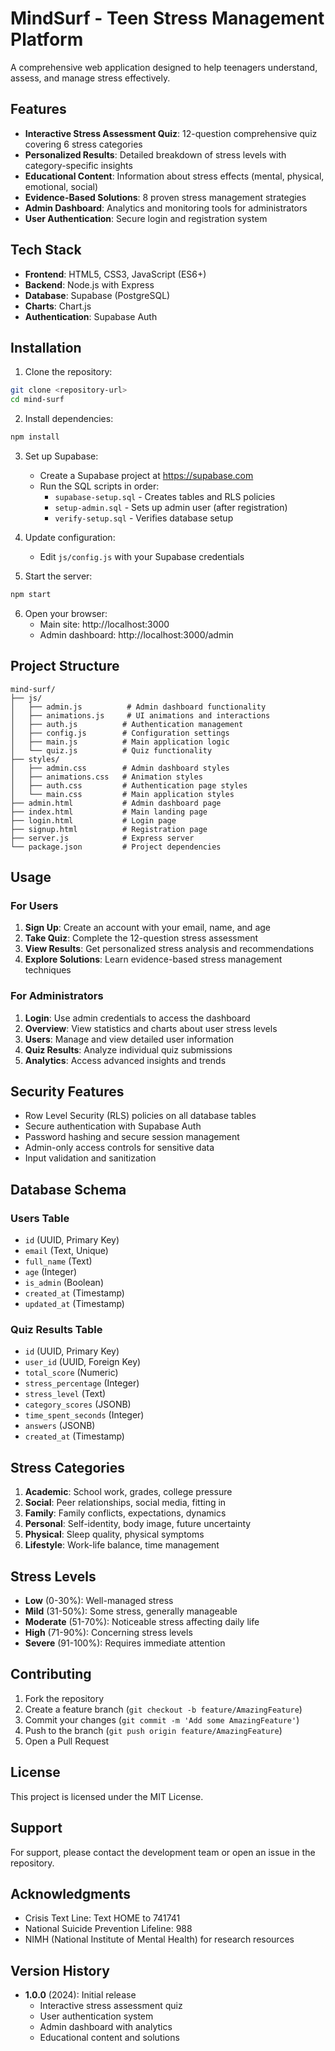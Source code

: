 # MindSurf - Teen Stress Management Platform

A comprehensive web application designed to help teenagers understand, assess, and manage stress effectively.

## Features

- **Interactive Stress Assessment Quiz**: 12-question comprehensive quiz covering 6 stress categories
- **Personalized Results**: Detailed breakdown of stress levels with category-specific insights
- **Educational Content**: Information about stress effects (mental, physical, emotional, social)
- **Evidence-Based Solutions**: 8 proven stress management strategies
- **Admin Dashboard**: Analytics and monitoring tools for administrators
- **User Authentication**: Secure login and registration system

## Tech Stack

- **Frontend**: HTML5, CSS3, JavaScript (ES6+)
- **Backend**: Node.js with Express
- **Database**: Supabase (PostgreSQL)
- **Charts**: Chart.js
- **Authentication**: Supabase Auth

## Installation

1. Clone the repository:
```bash
git clone <repository-url>
cd mind-surf
```

2. Install dependencies:
```bash
npm install
```

3. Set up Supabase:
   - Create a Supabase project at https://supabase.com
   - Run the SQL scripts in order:
     - `supabase-setup.sql` - Creates tables and RLS policies
     - `setup-admin.sql` - Sets up admin user (after registration)
     - `verify-setup.sql` - Verifies database setup

4. Update configuration:
   - Edit `js/config.js` with your Supabase credentials

5. Start the server:
```bash
npm start
```

6. Open your browser:
   - Main site: http://localhost:3000
   - Admin dashboard: http://localhost:3000/admin

## Project Structure

```
mind-surf/
├── js/
│   ├── admin.js          # Admin dashboard functionality
│   ├── animations.js     # UI animations and interactions
│   ├── auth.js          # Authentication management
│   ├── config.js        # Configuration settings
│   ├── main.js          # Main application logic
│   └── quiz.js          # Quiz functionality
├── styles/
│   ├── admin.css        # Admin dashboard styles
│   ├── animations.css   # Animation styles
│   ├── auth.css         # Authentication page styles
│   └── main.css         # Main application styles
├── admin.html           # Admin dashboard page
├── index.html           # Main landing page
├── login.html           # Login page
├── signup.html          # Registration page
├── server.js            # Express server
└── package.json         # Project dependencies
```

## Usage

### For Users

1. **Sign Up**: Create an account with your email, name, and age
2. **Take Quiz**: Complete the 12-question stress assessment
3. **View Results**: Get personalized stress analysis and recommendations
4. **Explore Solutions**: Learn evidence-based stress management techniques

### For Administrators

1. **Login**: Use admin credentials to access the dashboard
2. **Overview**: View statistics and charts about user stress levels
3. **Users**: Manage and view detailed user information
4. **Quiz Results**: Analyze individual quiz submissions
5. **Analytics**: Access advanced insights and trends

## Security Features

- Row Level Security (RLS) policies on all database tables
- Secure authentication with Supabase Auth
- Password hashing and secure session management
- Admin-only access controls for sensitive data
- Input validation and sanitization

## Database Schema

### Users Table
- `id` (UUID, Primary Key)
- `email` (Text, Unique)
- `full_name` (Text)
- `age` (Integer)
- `is_admin` (Boolean)
- `created_at` (Timestamp)
- `updated_at` (Timestamp)

### Quiz Results Table
- `id` (UUID, Primary Key)
- `user_id` (UUID, Foreign Key)
- `total_score` (Numeric)
- `stress_percentage` (Integer)
- `stress_level` (Text)
- `category_scores` (JSONB)
- `time_spent_seconds` (Integer)
- `answers` (JSONB)
- `created_at` (Timestamp)

## Stress Categories

1. **Academic**: School work, grades, college pressure
2. **Social**: Peer relationships, social media, fitting in
3. **Family**: Family conflicts, expectations, dynamics
4. **Personal**: Self-identity, body image, future uncertainty
5. **Physical**: Sleep quality, physical symptoms
6. **Lifestyle**: Work-life balance, time management

## Stress Levels

- **Low** (0-30%): Well-managed stress
- **Mild** (31-50%): Some stress, generally manageable
- **Moderate** (51-70%): Noticeable stress affecting daily life
- **High** (71-90%): Concerning stress levels
- **Severe** (91-100%): Requires immediate attention

## Contributing

1. Fork the repository
2. Create a feature branch (`git checkout -b feature/AmazingFeature`)
3. Commit your changes (`git commit -m 'Add some AmazingFeature'`)
4. Push to the branch (`git push origin feature/AmazingFeature`)
5. Open a Pull Request

## License

This project is licensed under the MIT License.

## Support

For support, please contact the development team or open an issue in the repository.

## Acknowledgments

- Crisis Text Line: Text HOME to 741741
- National Suicide Prevention Lifeline: 988
- NIMH (National Institute of Mental Health) for research resources

## Version History

- **1.0.0** (2024): Initial release
  - Interactive stress assessment quiz
  - User authentication system
  - Admin dashboard with analytics
  - Educational content and solutions
